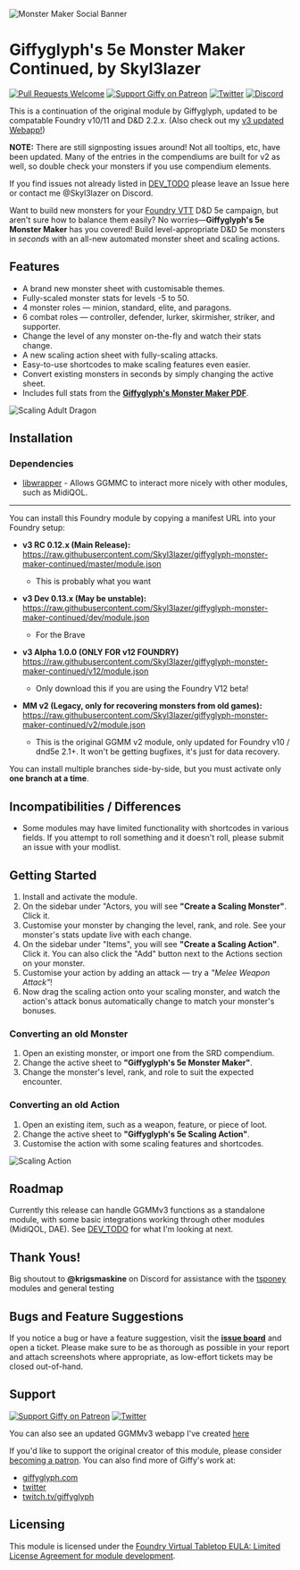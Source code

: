 ![Monster Maker Social Banner](./img/fire-elemental.png)

# Giffyglyph's 5e Monster Maker Continued, by Skyl3lazer

[![Pull Requests Welcome](https://img.shields.io/badge/PRs-welcome-brightgreen.svg?style=flat)](http://makeapullrequest.com)
[![Support Giffy on Patreon](https://img.shields.io/endpoint.svg?url=https%3A%2F%2Fshieldsio-patreon.vercel.app%2Fapi%3Fusername%3Dgiffyglyph%26type%3Dpatrons&style=flat-square)](https://patreon.com/giffyglyph)
[![Twitter](https://img.shields.io/twitter/follow/skyl3lazer?color=%231DA1F2&style=flat-square)](https://bsky.app/profile/skyl3lazer.bsky.social)
[![Discord](https://img.shields.io/badge/contact-me-blue?logo=discord&logoColor=white)](https://discord.com/channels/@skyl3lazer)


This is a continuation of the original module by Giffyglyph, updated to be compatable Foundry v10/11 and D&D 2.2.x.
(Also check out my [v3 updated Webapp!](https://giffyglyphmonstermakerv3.azurewebsites.net/))

**NOTE:** There are still signposting issues around! Not all tooltips, etc, have been updated. Many of the entries in the compendiums are built for v2 as well, so double check your monsters if you use compendium elements.

If you find issues not already listed in [DEV_TODO](https://github.com/Skyl3lazer/giffyglyph-monster-maker-continued/blob/master/docs/DEV_TODO.md) please leave an Issue here or contact me @Skyl3lazer on Discord.

Want to build new monsters for your [Foundry VTT](https://foundryvtt.com/) D&D 5e campaign, but aren't sure how to balance them easily? No worries—**Giffyglyph's 5e Monster Maker** has you covered! Build level-appropriate D&D 5e monsters in _seconds_ with an all-new automated monster sheet and scaling actions.

## Features

* A brand new monster sheet with customisable themes.
* Fully-scaled monster stats for levels -5 to 50.
* 4 monster roles — minion, standard, elite, and paragons.
* 6 combat roles — controller, defender, lurker, skirmisher, striker, and supporter.
* Change the level of any monster on-the-fly and watch their stats change.
* A new scaling action sheet with fully-scaling attacks.
* Easy-to-use shortcodes to make scaling features even easier.
* Convert existing monsters in seconds by simply changing the active sheet.
* Includes full stats from the **[Giffyglyph's Monster Maker PDF](https://giffyglyph.com/#giffyglyphs-monster-maker)**.

![Scaling Adult Dragon](./img/scaling-monster-level.gif)

## Installation

### Dependencies

* [libwrapper](https://foundryvtt.com/packages/lib-wrapper/) - Allows GGMMC to interact more nicely with other modules, such as MidiQOL.

---

You can install this Foundry module by copying a manifest URL into your Foundry setup:


* **v3 RC 0.12.x (Main Release):** https://raw.githubusercontent.com/Skyl3lazer/giffyglyph-monster-maker-continued/master/module.json	
  * This is probably what you want
* **v3 Dev 0.13.x (May be unstable):** https://raw.githubusercontent.com/Skyl3lazer/giffyglyph-monster-maker-continued/dev/module.json
  * For the Brave
* **v3 Alpha 1.0.0 (ONLY FOR v12 FOUNDRY)** https://raw.githubusercontent.com/Skyl3lazer/giffyglyph-monster-maker-continued/v12/module.json 
  * Only download this if you are using the Foundry V12 beta!

* **MM v2 (Legacy, only for recovering monsters from old games):** https://raw.githubusercontent.com/Skyl3lazer/giffyglyph-monster-maker-continued/v2/module.json
  * This is the original GGMM v2 module, only updated for Foundry v10 / dnd5e 2.1+. It won't be getting bugfixes, it's just for data recovery.


You can install multiple branches side-by-side, but you must activate only **one branch at a time**.

## Incompatibilities / Differences

* Some modules may have limited functionality with shortcodes in various fields. If you attempt to roll something and it doesn't roll, please submit an issue with your modlist.

## Getting Started

1. Install and activate the module.
2. On the sidebar under "Actors, you will see **"Create a Scaling Monster"**. Click it.
3. Customise your monster by changing the level, rank, and role. See your monster's stats update live with each change.
4. On the sidebar under "Items", you will see **"Create a Scaling Action"**. Click it. You can also click the "Add" button next to the Actions section on your monster.
5. Customise your action by adding an attack — try a _"Melee Weapon Attack"_!
6. Now drag the scaling action onto your scaling monster, and watch the action's attack bonus automatically change to match your monster's bonuses.

### Converting an old Monster

1. Open an existing monster, or import one from the SRD compendium.
2. Change the active sheet to **"Giffyglyph's 5e Monster Maker"**.
3. Change the monster's level, rank, and role to suit the expected encounter.

### Converting an old Action

1. Open an existing item, such as a weapon, feature, or piece of loot.
2. Change the active sheet to **"Giffyglyph's 5e Scaling Action"**.
3. Customise the action with some scaling features and shortcodes.

![Scaling Action](./img/frightful-presence.png)

## Roadmap

Currently this release can handle GGMMv3 functions as a standalone module, with some basic integrations working through other modules (MidiQOL, DAE). See [DEV_TODO](https://github.com/Skyl3lazer/giffyglyph-monster-maker-continued/blob/master/docs/DEV_TODO.md) for what I'm looking at next.

## Thank Yous!

Big shoutout to **@krigsmaskine** on Discord for assistance with the [tsponey](https://github.com/tposney) modules and general testing

## Bugs and Feature Suggestions

If you notice a bug or have a feature suggestion, visit the **[issue board](https://github.com/Skyl3lazer/giffyglyph-monster-maker-continued/issues)** and open a ticket. Please make sure to be as thorough as possible in your report and attach screenshots where appropriate, as low-effort tickets may be closed out-of-hand.

## Support

[![Support Giffy on Patreon](https://img.shields.io/endpoint.svg?url=https%3A%2F%2Fshieldsio-patreon.vercel.app%2Fapi%3Fusername%3Dgiffyglyph%26type%3Dpatrons&style=flat-square)](https://patreon.com/giffyglyph)
[![Twitter](https://img.shields.io/twitter/follow/skyl3lazer?color=%231DA1F2&style=flat-square)](https://bsky.app/profile/skyl3lazer.bsky.social)

You can also see an updated GGMMv3 webapp I've created [here](https://giffyglyphmonstermakerv3.azurewebsites.net/)

If you'd like to support the original creator of this module, please consider [becoming a patron](https://www.patreon.com/giffyglyph). You can also find more of Giffy's work at:

* [giffyglyph.com](https://giffyglyph.com)
* [twitter](https://twitter.com/giffyglyph)
* [twitch.tv/giffyglyph](https://twitch.tv/giffyglyph)

## Licensing

This module is licensed under the [Foundry Virtual Tabletop EULA: Limited License Agreement for module development](https://foundryvtt.com/article/license/).
